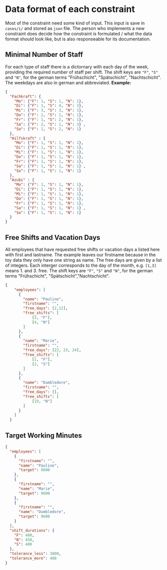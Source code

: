 # Data format of each constraint
Most of the constraint need some kind of input. This input is save in `cases/i/`
and stored as `json` file.
The person who implements a new constraint does decide how the constraint
is formulated / what the data format should look like, but is also
responseable for its documentation.

## Minimal Number of Staff
For each type of staff there is a dictornary with each day of the week, providing the required number of staff per shift. The shift keys are `"F"`, `"S"` and `"N"`, for the german terms "Frühschicht", "Spätschicht", "Nachtschicht".
The weekdays are also in german and abbreviated.
**Example:**
```json
{
  "Fachkraft": {
    "Mo": {"F": 1, "S": 1, "N": 1},
    "Di": {"F": 1, "S": 4, "N": 3},
    "Mi": {"F": 3, "S": 3, "N": 1},
    "Do": {"F": 2, "S": 1, "N": 1},
    "Fr": {"F": 1, "S": 2, "N": 1},
    "Sa": {"F": 2, "S": 1, "N": 3} ,
    "So": {"F": 1, "S": 2, "N": 1}
  },
  "Hilfskraft" : {
    "Mo": {"F": 1, "S": 1, "N": 1},
    "Di": {"F": 1, "S": 1, "N": 1},
    "Mi": {"F": 1, "S": 1, "N": 1},
    "Do": {"F": 1, "S": 1, "N": 1},
    "Fr": {"F": 1, "S": 1, "N": 1},
    "Sa": {"F": 1, "S": 1, "N": 1} ,
    "So": {"F": 1, "S": 1, "N": 1}
  },
  "Azubi" : {
    "Mo": {"F": 1, "S": 1, "N": 1},
    "Di": {"F": 1, "S": 1, "N": 1},
    "Mi": {"F": 1, "S": 1, "N": 1},
    "Do": {"F": 1, "S": 1, "N": 1},
    "Fr": {"F": 1, "S": 1, "N": 1},
    "Sa": {"F": 1, "S": 1, "N": 1} ,
    "So": {"F": 1, "S": 1, "N": 1}
  }
}
```

## Free Shifts and Vacation Days
All employees that have requested free shifts or vacation days a listed here with
first and lastname. The example leaves our firstname because in the toy data
they only have one string as name.
The free days are given by a list of integers. Each interger corresponds to the day
of the month, e.g. `[1,3]` means 1. and 3. free.
The shift keys are `"F"`, `"S"` and `"N"`, for the german terms "Frühschicht", "Spätschicht","Nachtschicht".
```json
{
    "employees": [
      {
        "name": "Pauline",
        "firstname": "",
        "free_days": [2,12],
        "free_shifts": [
            [3, "F"],
            [4, "N"]
        ]
      },
      {
        "name": "Marie",
        "firstname": "",
        "free_days": [22, 23, 24],
        "free_shifts": [
            [1, "F"],
            [2, "S"]
        ]
      },
      {
        "name": "Dumbledore",
        "firstname": "",
        "free_days": [],
        "free_shifts": [
            [19, "N"]
        ]
      }
    ]
  }
```


## Target Working Minutes
```json
{
  "employees": [
    {
      "firstname": "",
      "name": "Pauline",
      "target": 9600
    },
    {
      "firstname": "",
      "name": "Marie",
      "target": 9600
    },
    {
      "firstname": "",
      "name": "Dumbledore",
      "target": 9600
    }
  ],
  "shift_durations": {
    "F": 480,
    "N": 450,
    "S": 480
  },
  "tolerance_less": 3000,
  "tolerance_more": 480
}
```
